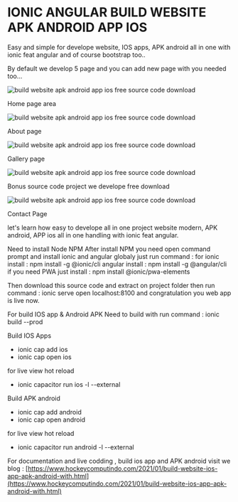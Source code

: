 # IONIC ANGULAR BUILD WEBSITE APK ANDROID APP IOS

Easy and simple for develope website, IOS apps, APK android all in one with ionic feat angular and of course bootstrap too..

By default we develop 5 page and you can add new page with you needed too...

![build website apk android app ios free source code download](https://a.fsdn.com/con/app/proj/ionicapps/screenshots/ionicapps%20free%20download%20source%20code%20%281%29.png/max/max/1)

Home page area

![build website apk android app ios free source code download](https://a.fsdn.com/con/app/proj/ionicapps/screenshots/ionicapps%20free%20download%20source%20code%20%285%29.png/max/max/1)

About page

![build website apk android app ios free source code download](https://a.fsdn.com/con/app/proj/ionicapps/screenshots/ionicapps%20free%20download%20source%20code%20%284%29.png/max/max/1)

Gallery page

![build website apk android app ios free source code download](https://a.fsdn.com/con/app/proj/ionicapps/screenshots/ionicapps%20free%20download%20source%20code%20%283%29.png/max/max/1)

Bonus source code project we develope free download

![build website apk android app ios free source code download](https://a.fsdn.com/con/app/proj/ionicapps/screenshots/ionicapps%20free%20download%20source%20code%20%282%29.png/max/max/1)

Contact Page

let's learn how easy to develope all in one project website modern, APK android, APP ios all in one handling with ionic feat angular.

Need to install Node NPM
After install NPM you need open command prompt and install ionic and angular globaly just run command :
for ionic install : npm install -g @ionic/cli
angular install : npm install -g @angular/cli
if you need PWA just install :  npm install @ionic/pwa-elements

Then download this source code and extract on project folder then run command : ionic serve
open localhost:8100
and congratulation you web app is live now.

For build IOS app & Android APK
Need to build with run command : ionic build --prod

Build IOS Apps
+ ionic cap add ios
+ ionic cap open ios

for live view hot reload
+ ionic capacitor run ios -l --external

Build APK android
+ ionic cap add android
+ ionic cap open android

for live view hot reload
+ ionic capacitor run android -l --external

For documentation and live codding , build ios app and APK android visit we blog :
[https://www.hockeycomputindo.com/2021/01/build-website-ios-app-apk-android-with.html](https://www.hockeycomputindo.com/2021/01/build-website-ios-app-apk-android-with.html)
